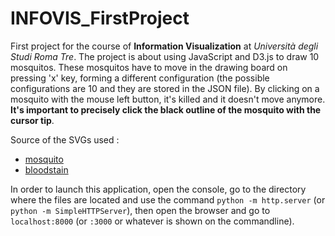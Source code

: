 # INFOVIS_FirstProject
First project for the course of __Information Visualization__ at _Università degli Studi Roma Tre_. The project is about using JavaScript and D3.js to draw 10 mosquitos. These mosquitos have to move in the drawing board on pressing 'x' key, forming a different configuration (the possible configurations are 10 and they are stored in the JSON file). By clicking on a mosquito with the mouse left button, it's killed and it doesn't move anymore. __It's important to precisely click the black outline of the mosquito with the cursor tip__.

Source of the SVGs used :
- [mosquito](https://www.flaticon.com/free-icon/mosquito_1779542)
- [bloodstain](https://www.flaticon.com/free-icon/spot_519043)

In order to launch this application, open the console, go to the directory where the files are located and use the 
command `python -m http.server` (or `python -m SimpleHTTPServer`), then open the browser and go to `localhost:8000` (or `:3000` or whatever is shown on the commandline).
